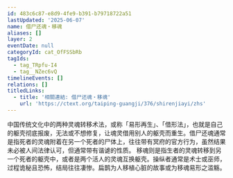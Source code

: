 ```yaml
---
id: 483c6c87-e8d9-4fe9-b391-b79718722a51
lastUpdated: '2025-06-07'
name: 借尸还魂・移魂
aliases: []
layer: 2
eventDate: null
categoryId: cat_OfFSSbRb
tagIds:
  - tag_TRpfu-I4
  - tag__NZec6vQ
timelineEvents: []
relations: []
titledLinks:
  - title: '相關連結: 借尸还魂・移魂'
    url: 'https://ctext.org/taiping-guangji/376/shirenjiayi/zhs'
---
```

中国传统文化中的两种灵魂转移术法，或称「易形再生」、「借形法」，也就是自己的躯壳彻底报废，无法或不想修复，让魂灵借用别人的躯壳而重生。借尸还魂通常是指死者的灵魂附着在另一个死者的尸体上，往往带有冥府的官方行为，虽然结果未必被人间法律认可，但通常带有谐谑的性质。 移魂则是指生者的灵魂转移到另一个死者的躯壳中，或者是两个活人的灵魂互换躯壳。操纵者通常是术士或巫师，过程诡秘且恐怖，结局往往凄惨。扁鹊为人移植心脏的故事或为移魂易形之滥觞。
